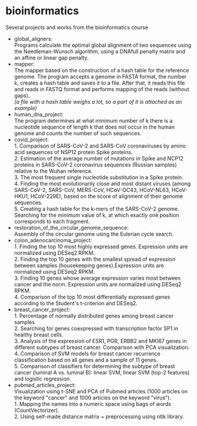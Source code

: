 # bioinformatics
Several projects and works from the bioinformatics course   
* global_aligners: <br>Programs calculate the optimal global alignment of two sequences using the Needleman-Wunsch algorithm, using a DNAfull penalty matrix and an affine or linear gap penalty.<br>
* mapper: <br>The mapper based on the construction of a hash table for the reference genome. The program accepts a genome in FASTA format, the number k, creates a hash table and saves it to a file. After that, it reads this file and reads in FASTQ format and performs mapping of the reads (without gaps).<br>
*(a file with a hash table weighs a lot, so a part of it is attached as an example)*<br>
* human_dna_project: <br>The program determines at what minimum number of k there is a nucleotide sequence of length k that does not occur in the human genome and counts the number of such sequences.
* covid_project: <br>1. Comparison of SARS-CoV-2 and SARS-CoV coronaviruses by amino acid sequences of NSP12 protein Spike proteins.<br>2. Estimation of the average number of mutations in Spike and NCP12 proteins in SARS-CoV-2 coronavirus sequences (Russian samples) relative to the Wuhan reference.<br>3. The most frequent single nucleotide substitution in a Spike protein.<br>4. Finding the most evolutionarily close and most distant viruses (among SARS-CoV-2, SARS-CoV, MERS-CoV, HCoV-OC43, HCoV-NL63, HCoV-HKU1, HCoV-229E), based on the score of alignment of their genome sequences.<br>5. Creating a hash table for the k-mers of the SARS-CoV-2 genome. Searching for the minimum value of k, at which exactly one position corresponds to each fragment. <br>
* restoration_of_the_circular_genome_sequence: <br>Assembly of the circular genome using the Eulerian cycle search.
* colon_adenocarcinoma_project:<br>1. Finding the top 10 most highly expressed genes. Expression units are normalized using DESeq2 RPKM.<br>2. Finding the top 10 genes with the smallest spread of expression between samples (housekeeping genes).Expression units are normalized using DESeq2 RPKM.<br>3. Finding 10 genes whose average expression varies most between cancer and the norm. Expression units are normalized using DESeq2 RPKM.<br>4. Comparison of the top 10 most differentially expressed genes according to the Student's t-criterion and DESeq2.
* breast_cancer_project:<br>1. Percentage of normally distributed genes among breast cancer samples<br>2. Searching for genes coexpressed with transcription factor SP1 in healthy breast cells.<br>3. Analysis of the expression of ESR1, PGR, ERBB2 and MKI67 genes in different subtypes of breast cancer. Comparison with PCA visualization.<br>4. Comparison of SVM models for breast cancer recurrence classification based on all genes and a sample of 11 genes.<br>5. Comparison of classifiers for determining the subtype of breast cancer (luminal A vs. luminal B): linear SVM, linear SVM (top-2 features) and logistic regression.
* pubmed_articles_project:<br>Visualization using t-SNE and PCA of Pubmed articles (1000 articles on the keyword "cancer" and 1000 articles on the keyword "virus").<br>1. Mapping the names into a numeric space using bags of words (CountVectorizer). <br>2. Using self-made distance matrix + preprocessing using nltk library.
